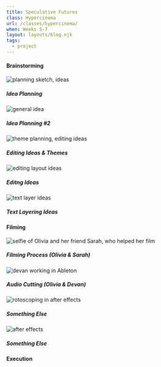 ```yaml
---
title: Speculative Futures
class: Hypercinema
url: /classes/hypercinema/
when: Weeks 5-7
layout: layouts/blog.njk
tags:
  - project
---
```


#### Brainstorming

<div class="img-div">
<div class="img-cont">
  <img class="blog-img" alt="planning sketch, ideas" src="https://cdn.glitch.global/d7ac8ce9-d6b5-4915-b92c-e6f0bf0d0c29/IMG_3790.jpg?v=1729012938947">
  <h5>
    Idea Planning
  </h5>
  </div>
<div class="img-cont">
  <img class="blog-img" alt="general idea" src="https://cdn.glitch.global/d7ac8ce9-d6b5-4915-b92c-e6f0bf0d0c29/IMG_3792.JPG?v=1729012948791">
  <h5>
    Idea Planning #2
  </h5>
  </div>
  <div class="img-cont">
  <img class="blog-img" alt="theme planning, editing ideas" src="https://cdn.glitch.global/d7ac8ce9-d6b5-4915-b92c-e6f0bf0d0c29/IMG_3788.JPG?v=1729012927168">
  <h5>
    Editing Ideas & Themes
  </h5>
  </div>
  <div class="img-cont">
  <img class="blog-img" alt="editing layout ideas" src="https://cdn.glitch.global/d7ac8ce9-d6b5-4915-b92c-e6f0bf0d0c29/IMG_3789.JPG?v=1729012932929">
  <h5>
    Editng Ideas
  </h5>
  </div>
  <div class="img-cont">
  <img class="blog-img" alt="text layer ideas" src="https://cdn.glitch.global/d7ac8ce9-d6b5-4915-b92c-e6f0bf0d0c29/IMG_3791.jpg?v=1729012943725">
  <h5>
    Text Layering Ideas
  </h5>
  </div>
</div>

#### Filming

<div class="img-div">
<div class="img-cont">
  <img class="blog-img" alt="selfie of Olivia and her friend Sarah, who helped her film" src="https://cdn.glitch.global/d7ac8ce9-d6b5-4915-b92c-e6f0bf0d0c29/IMG_3595.JPG?v=1729012838559">
  <h5>
    Filming Process (Olivia & Sarah)
  </h5>
  </div>
  <div class="img-cont">
  <img class="blog-img" alt="devan working in Ableton" src="https://cdn.glitch.global/d7ac8ce9-d6b5-4915-b92c-e6f0bf0d0c29/IMG_3773.JPG?v=1729012912578">
  <h5>
    Audio Cutting (Olivia & Devan)
  </h5>
  </div>
<div class="img-cont">
  <img class="blog-img" alt="rotoscoping in after effects" src="https://cdn.glitch.global/d7ac8ce9-d6b5-4915-b92c-e6f0bf0d0c29/IMG_3772.jpg?v=1729012902449">
  <h5>
    Something Else
  </h5>
  </div>
  <div class="img-cont">
  <img class="blog-img" alt="after effects" src="https://cdn.glitch.global/d7ac8ce9-d6b5-4915-b92c-e6f0bf0d0c29/IMG_3775.JPG?v=1729012920437">
  <h5>
    Something Else
  </h5>
  </div>
</div>

#### Execution
